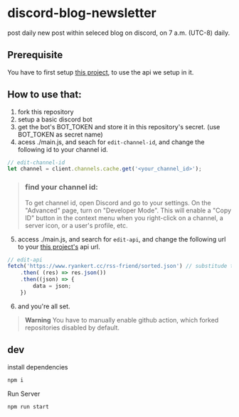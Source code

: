 # discord-blog-newsletter
post daily new post within seleced blog on discord, on 7 a.m. (UTC-8) daily.

## Prerequisite

You have to first setup [this project](https://github.com/ryankert01/rss-friend), to use the api we setup in it.

## How to use that:

1. fork this repository
2. setup a basic discord bot
3. get the bot's BOT_TOKEN and store it in this repository's secret. (use BOT_TOKEN as secret name)
4. acess ./main.js, and seach for `edit-channel-id`, and change the following id to your channel id.

```js
// edit-channel-id
let channel = client.channels.cache.get('<your_channel_id>');
```

> ### find your channel id:
> To get channel id, open Discord and go to your settings. On the "Advanced" page, turn on "Developer Mode". This will enable a "Copy ID" button in the context menu when you right-click on a channel, a server icon, or a user's profile, etc.

5. access ./main.js, and search for `edit-api`, and change the following url to your [this project's](https://github.com/ryankert01/rss-friend) api url.

```js
// edit-api
fetch('https://www.ryankert.cc/rss-friend/sorted.json') // substitude that to your url.
    .then( (res) => res.json())
    .then((json) => {
        data = json;
    })
```

6. and you're all set.


> **Warning**
> You have to manually enable github action, which forked repositories disabled by default.

## dev

install dependencies

```sh
npm i
```

Run Server

```sh
npm run start
```
